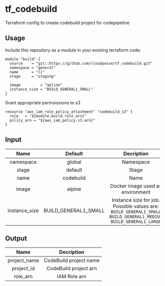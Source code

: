 # tf_codebuild

Terraform config to create codebuild project for codepipeline

## Usage

Include this repository as a module in your existing terraform code:

```
module "build" {
  source    = "git::https://github.com/cloudposse/tf_codebuild.git"
  namespace = "general"
  name      = "ci"
  stage     = "staging"

  image         = "apline"
  instance_size = "BUILD_GENERAL1_SMALL"
}
```

Grant appropriate permsissions to s3

```
resource "aws_iam_role_policy_attachment" "codebuild_s3" {
  role   = "${module.build.role_arn}"
  policy_arn = "${aws_iam_policy.s3.arn}"
}
```

## Input

|      Name     |        Default       |                                                    Decription                                                    |
|:-------------:|:--------------------:|:----------------------------------------------------------------------------------------------------------------:|
|   namespace   |        global        |                                                     Namespace                                                    |
|     stage     |        default       |                                                      Stage                                                       |
|      name     |       codebuild      |                                                       Name                                                       |
|     image     |        alpine        |                                         Docker image used as environment                                         |
| instance_size | BUILD_GENERAL1_SMALL |  Instance size for job.  Possible values are: ```BUILD_GENERAL1_SMALL``` ```BUILD_GENERAL1_MEDIUM``` ```BUILD_GENERAL1_LARGE```|

## Output

|     Name     |       Decription       |
|:------------:|:----------------------:|
| project_name | CodeBuild project name |
|  project_id  |  CodeBuild project arn |
|   role_arn   |      IAM Role arn      |
